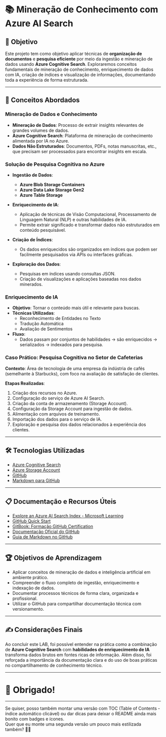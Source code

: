 # 📚 Mineração de Conhecimento com Azure AI Search

## 🎯 Objetivo

Este projeto tem como objetivo aplicar técnicas de **organização de documentos** e **pesquisa eficiente** por meio da ingestão e mineração de dados usando **Azure Cognitive Search**. Exploraremos conceitos fundamentais de mineração de conhecimento, enriquecimento de dados com IA, criação de índices e visualização de informações, documentando toda a experiência de forma estruturada.

---

## 🧠 Conceitos Abordados

### Mineração de Dados e Conhecimento

- **Mineração de Dados**: Processo de extrair insights relevantes de grandes volumes de dados.
- **Azure Cognitive Search**: Plataforma de mineração de conhecimento alimentada por IA no Azure.
- **Dados Não Estruturados**: Documentos, PDFs, notas manuscritas, etc., que precisam ser processados para encontrar insights em escala.

### Solução de Pesquisa Cognitiva no Azure

- **Ingestão de Dados**:
  - **Azure Blob Storage Containers**
  - **Azure Data Lake Storage Gen2**
  - **Azure Table Storage**
  
- **Enriquecimento de IA**:
  - Aplicação de técnicas de Visão Computacional, Processamento de Linguagem Natural (NLP) e outras habilidades de IA.
  - Permite extrair significado e transformar dados não estruturados em conteúdo pesquisável.

- **Criação de Índices**:
  - Os dados enriquecidos são organizados em índices que podem ser facilmente pesquisados via APIs ou interfaces gráficas.

- **Exploração dos Dados**:
  - Pesquisas em índices usando consultas JSON.
  - Criação de visualizações e aplicações baseadas nos dados minerados.

### Enriquecimento de IA

- **Objetivo**: Tornar o conteúdo mais útil e relevante para buscas.
- **Técnicas Utilizadas**:
  - Reconhecimento de Entidades no Texto
  - Tradução Automática
  - Avaliação de Sentimentos
- **Fluxo**:
  - Dados passam por conjuntos de habilidades → são enriquecidos → serializados → indexados para pesquisa.

### Caso Prático: Pesquisa Cognitiva no Setor de Cafeterias

**Contexto**: Área de tecnologia de uma empresa da indústria de cafés (semelhante à Starbucks), com foco na avaliação de satisfação de clientes.

**Etapas Realizadas**:
1. Criação dos recursos no Azure.
2. Configuração do serviço de Azure AI Search.
3. Criação da conta de armazenamento (Storage Account).
4. Configuração da Storage Account para ingestão de dados.
5. Alimentação com arquivos de treinamento.
6. Importação dos dados para o serviço de IA.
7. Exploração e pesquisa dos dados relacionados à experiência dos clientes.

---

## 🛠️ Tecnologias Utilizadas

- [Azure Cognitive Search](https://learn.microsoft.com/en-us/azure/search/)
- [Azure Storage Account](https://learn.microsoft.com/en-us/azure/storage/common/storage-account-overview)
- [GitHub](https://github.com/)
- [Markdown para GitHub](https://docs.github.com/en/get-started/writing-on-github)

---

## 📋 Documentação e Recursos Úteis

- [Explore an Azure AI Search Index - Microsoft Learning](https://learn.microsoft.com/en-us/training/modules/explore-azure-ai-search/)
- [GitHub Quick Start](https://github.com/)
- [GitBook: Formação GitHub Certification](https://app.gitbook.com/)
- [Documentação Oficial do GitHub](https://docs.github.com/)
- [Guia de Markdown no GitHub](https://docs.github.com/en/get-started/writing-on-github/working-with-advanced-formatting/creating-and-highlighting-code-blocks)

---

## 🏆 Objetivos de Aprendizagem

- Aplicar conceitos de mineração de dados e inteligência artificial em ambiente prático.
- Compreender o fluxo completo de ingestão, enriquecimento e indexação de dados.
- Documentar processos técnicos de forma clara, organizada e profissional.
- Utilizar o GitHub para compartilhar documentação técnica com versionamento.

---

## ✍️ Considerações Finais

Ao concluir este LAB, foi possível entender na prática como a combinação de **Azure Cognitive Search** com **habilidades de enriquecimento de IA** transforma dados brutos em fontes ricas de informação. Além disso, foi reforçada a importância da documentação clara e do uso de boas práticas no compartilhamento de conhecimento técnico.

---

# 🚀 Obrigado!

---

Se quiser, posso também montar uma versão com TOC (Table of Contents - índice automático clicável) ou dar dicas para deixar o README ainda mais bonito com badges e ícones.  
Quer que eu monte uma segunda versão um pouco mais estilizada também? 🎨✨
